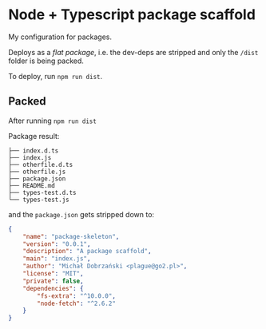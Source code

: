 # Node + Typescript package scaffold

My configuration for packages.

Deploys as a _flat package_, i.e. the dev-deps are stripped and only the `/dist` folder is being packed.

To deploy, run `npm run dist`.

## Packed

After running `npm run dist`

Package result:

```
├── index.d.ts
├── index.js
├── otherfile.d.ts
├── otherfile.js
├── package.json
├── README.md
├── types-test.d.ts
└── types-test.js
```

and the `package.json` gets stripped down to:

```json
{
	"name": "package-skeleton",
	"version": "0.0.1",
	"description": "A package scaffold",
	"main": "index.js",
	"author": "Michał Dobrzański <plague@go2.pl>",
	"license": "MIT",
	"private": false,
	"dependencies": {
		"fs-extra": "^10.0.0",
		"node-fetch": "^2.6.2"
	}
}
```
